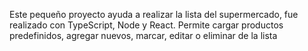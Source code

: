 Este pequeño proyecto ayuda a realizar la lista del supermercado, fue realizado con TypeScript, Node y React.
Permite cargar productos predefinidos, agregar nuevos, marcar, editar o eliminar de la lista